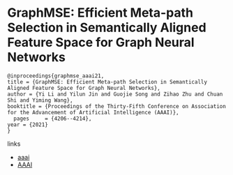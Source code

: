 # GraphMSE: Efficient Meta-path Selection in Semantically Aligned Feature Space for Graph Neural Networks

```
@inproceedings{graphmse_aaai21,
title = {GraphMSE: Efficient Meta-path Selection in Semantically Aligned Feature Space for Graph Neural Networks},
author = {Yi Li and Yilun Jin and Guojie Song and Zihao Zhu and Chuan Shi and Yiming Wang},
booktitle = {Proceedings of the Thirty-Fifth Conference on Association for the Advancement of Artificial Intelligence (AAAI)},
  pages	    = {4206--4214},
year = {2021}
}
```

links
- [aaai](https://www.aaai.org/AAAI21Papers/AAAI-5238.LiY.pdf)
- [AAAI](https://ojs.aaai.org/index.php/AAAI/article/view/16544)